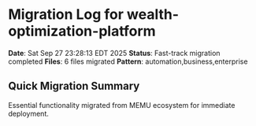 # Migration Log for wealth-optimization-platform

**Date**: Sat Sep 27 23:28:13 EDT 2025
**Status**: Fast-track migration completed
**Files**:        6 files migrated
**Pattern**: automation,business,enterprise

## Quick Migration Summary
Essential functionality migrated from MEMU ecosystem for immediate deployment.
